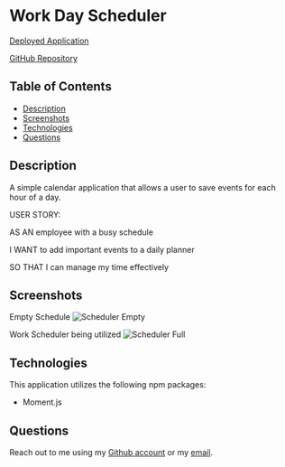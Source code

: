 # Work Day Scheduler

[Deployed Application](https://ericcrain77.github.io/work-day-scheduler/)

[GitHub Repository](https://github.com/Ericcrain77/work-day-scheduler)

## Table of Contents
* [Description](#description)
* [Screenshots](#screenshots)
* [Technologies](#technologies)
* [Questions](#questions)

## Description
A simple calendar application that allows a user to save events for each hour of a day. 

USER STORY:

AS AN employee with a busy schedule

I WANT to add important events to a daily planner

SO THAT I can manage my time effectively

## Screenshots
Empty Schedule
![Scheduler Empty](Develop/assets/images/Scheduler-Empty.jpeg)

Work Scheduler being utilized
![Scheduler Full](Develop/assets/images/Scheduler-Full.jpeg)

## Technologies
This application utilizes the following npm packages:
* Moment.js

## Questions
Reach out to me using my [Github account](https://github.com/Ericcrain77) or my [email](ericcrain77@gmail.com).